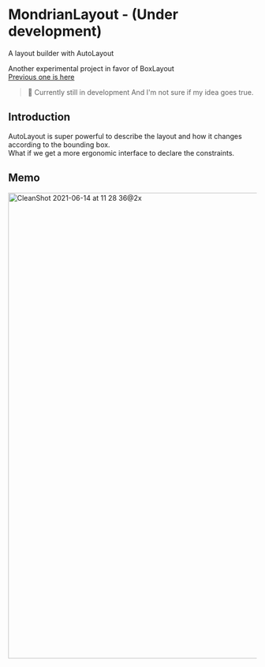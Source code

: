 # MondrianLayout - (Under development)

A layout builder with AutoLayout

Another experimental project in favor of BoxLayout  
[Previous one is here](https://github.com/muukii/BoxLayout)

> 🧦 Currently still in development
> And I'm not sure if my idea goes true.

## Introduction

AutoLayout is super powerful to describe the layout and how it changes according to the bounding box.  
What if we get a more ergonomic interface to declare the constraints.

## Memo

<img width="943" alt="CleanShot 2021-06-14 at 11 28 36@2x" src="https://user-images.githubusercontent.com/1888355/121831930-b8906980-cd03-11eb-80ce-3c4770aec61a.png">

